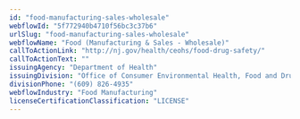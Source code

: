 ```yaml
---
id: "food-manufacturing-sales-wholesale"
webflowId: "5f772940b4710f56bc3c37b6"
urlSlug: "food-manufacturing-sales-wholesale"
webflowName: "Food (Manufacturing & Sales - Wholesale)"
callToActionLink: "http://nj.gov/health/ceohs/food-drug-safety/"
callToActionText: ""
issuingAgency: "Department of Health"
issuingDivision: "Office of Consumer Environmental Health, Food and Drug Safety Program"
divisionPhone: "(609) 826-4935"
webflowIndustry: "Food Manufacturing"
licenseCertificationClassification: "LICENSE"
---
```

